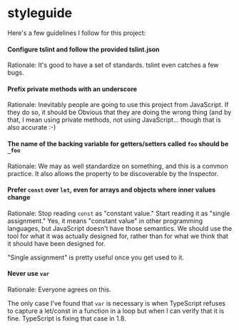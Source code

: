 # styleguide

Here's a few guidelines I follow for this project:

#### Configure tslint and follow the provided tslint.json

Rationale: It's good to have a set of standards. tslint even catches a few bugs.

#### Prefix private methods with an underscore

Rationale: Inevitably people are going to use this project from JavaScript. If they do so, it should be Obvious that they are doing the wrong thing (and by that, I mean using private methods, not using JavaScript... though that is also accurate :-)

#### The name of the backing variable for getters/setters called `foo` should be `_foo`

Rationale: We may as well standardize on something, and this is a common practice. It also allows the property to be discoverable by the Inspector.

#### Prefer `const` over `let`, even for arrays and objects where inner values change

Rationale: Stop reading `const` as "constant value." Start reading it as "single assignment." Yes, it means "constant value" in other programming languages, but JavaScript doesn't have those semantics. We should use the tool for what it was actually designed for, rather than for what we think that it should have been designed for.

"Single assignment" is pretty useful once you get used to it.

#### Never use `var`

Rationale: Everyone agrees on this.

The only case I've found that `var` is necessary is when TypeScript refuses to capture a let/const in a function in a loop but when I can verify that it is fine. TypeScript is fixing that case in 1.8.
